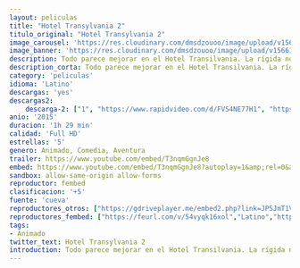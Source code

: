 ```yaml
---
layout: peliculas
title: "Hotel Transylvania 2"
titulo_original: "Hotel Transylvania 2"
image_carousel: 'https://res.cloudinary.com/dmsdzouoo/image/upload/v1566183397/tranmsylvani2-min_pnjabl.jpg'
image_banner: 'https://res.cloudinary.com/dmsdzouoo/image/upload/v1566183399/hotel-transylvania-2-min_xa5aaa.jpg'
description: Todo parece mejorar en el Hotel Transilvania. La rígida norma establecida por Drácula de “sólo para monstruos” se ha suprimido y se aceptan también huéspedes humanos. Lo que preocupa al conde es que que su adorable nieto Dennis, medio humano y medio vampiro, no dé señal alguna de vampirismo. Aprovechando que Mavis ha ido a visitar a sus suegros humanos, Drácula recluta a sus amigos Frank, Murray, Wayne y Griffin para hacer que Dennis pase por un campamento de entrenamiento de monstruos. Lo que ignoran es que Vlad, el gruñón padre de Drácula, está a punto de llegar al hotel. Y cuando descubra que su bisnieto no es de sangre pura y que los humanos pueden frecuentar el establecimiento las cosas se complicarán. Secuela de Hotel Transilvania (2012).
description_corta: Todo parece mejorar en el Hotel Transilvania. La rígida norma establecida por Drácula de “sólo para monstruos” se ha suprimido y se aceptan también huéspedes humanos. Lo que preocupa al conde es que que su adorable nieto Dennis, medio humano y medio vampiro, no dé señal alguna de..
category: 'peliculas'
idioma: 'Latino'
descargas: 'yes'
descargas2:
    descarga-2: ["1", "https://www.rapidvideo.com/d/FVS4NE77H1", "https://www.google.com/s2/favicons?domain=www.rapidvideo.com","RapidVideo","https://res.cloudinary.com/imbriitneysam/image/upload/v1541473684/mexico.png", "Latino", "Full HD"]
anio: '2015'
duracion: '1h 29 min'
calidad: 'Full HD'
estrellas: '5'
genero: Animado, Comedia, Aventura
trailer: https://www.youtube.com/embed/T3nqmGgnJe8
embed: https://www.youtube.com/embed/T3nqmGgnJe8?autoplay=1&amp;rel=0&amp;hd=1&border=0&wmode=opaque&enablejsapi=1&modestbranding=1&controls=1&showinfo=0
sandbox: allow-same-origin allow-forms
reproductor: fembed
clasificacion: '+5'
fuente: 'cueva'
reproductores_otros: ["https://gdriveplayer.me/embed2.php?link=JP5JmT1V4EZ2fy8KysfY6wlyBVrxis4J6ln3sDov3FqFV7YT4V1AuAuwWriA0yePdtIC02fwV9s0K4iphUqjtojtY1gaJJJurZiRkzmL3MRrS5qe2ilixPxn9nISe3YiDaNvpf6cb4VEcBe8N7n6DeCmdUAhlOzWnsW3N2Hx0PSbXtRAdKnrdT048fO88E4OU%253D","Latino","https://gdriveplayer.me/embed2.php?link=H%252FVM4%252B0yIxxI9r1%252Bbnv6cg7PTwjvGhHGrMn1Guzmgv8LZrHaVTm4o4B1pEE%252BcMHUxHPF6FxlpeP9SatXFYJ978uNZObyQf%252FhyXFr6k%252BkdhOtBXN%252FTgR6mwQy5f8Liz%252FgCfxEQxHZI0OofZDtUPq8fkZX2Q76B9T1FHE3%252B3KiLQZI6xQkxdNYUdcpEp%252FverAwbZfv8lWA5%252BQ0oaU7zww4Mb","Latino","https://mstream.press/bo60asrrtsqi","Latino","https://www.zembed.to/public/dist/asteroid.html?id=95f243980ad261e0a636b2395ac21c6b&title=Hotel%20Transylvania%202","Latino","https://movcloud.net/embed/tt-tRy56Zj4x","Latino"]
reproductores_fembed: ["https://feurl.com/v/54vyqk16xol","Latino","https://feurl.com/v/54oyp4x7zxo","Latino"]
tags:
- Animado
twitter_text: Hotel Transylvania 2
introduction: Todo parece mejorar en el Hotel Transilvania. La rígida norma establecida por Drácula de “sólo para monstruos” se ha suprimido y se aceptan también huéspedes humanos. Lo que preocupa al conde es que que su adorable nieto Dennis, medio humano y medio vampiro, no dé señal alguna de..
---
```












